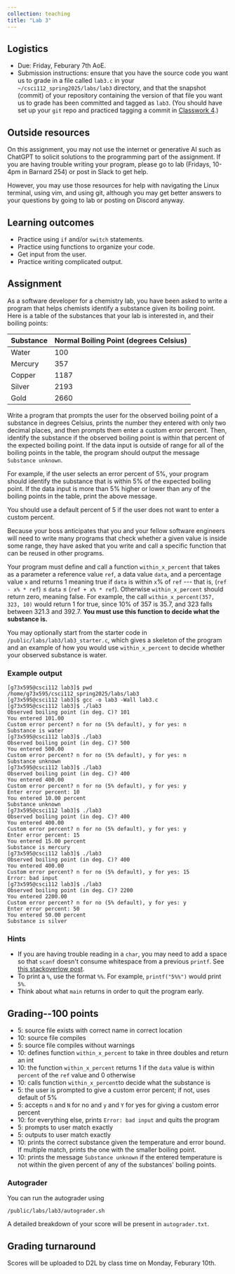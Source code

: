 ```yaml
---
collection: teaching
title: "Lab 3"
---
```


## Logistics
* Due: Friday, Feburary 7th AoE.
* Submission instructions: ensure that you have the source code you want us to
	grade in a file called `lab3.c` in your `~/csci112_spring2025/labs/lab3`
	directory, and that the snapshot (commit) of your repository containing the version of that file you want us to grade has been committed and
	tagged as `lab3`. (You should have set up your `git` repo and practiced tagging a commit in [Classwork 4](https://fangtian-zhong.github.io/teaching/csci112-spring-2025/classwork/classwork4).)

## Outside resources

On this assignment, you may not use the internet or generative AI such as
ChatGPT to solicit solutions to the programming part of the assignment. If you
are having trouble writing your program, please go to lab (Fridays, 10-4pm in
Barnard 254) or post in Slack to
get help.

However, you may use those resources for help with navigating the Linux
terminal, using vim, and using git, although you may get better answers to your
questions by going to lab or posting on Discord anyway.

## Learning outcomes
* Practice using `if` and/or `switch` statements.
* Practice using functions to organize your code.
* Get input from the user.
* Practice writing complicated output.

## Assignment

As a software developer for a chemistry lab, you have been asked to write a
program that helps chemists identify a substance given its boiling point. Here
is a table of the substances that your lab is interested in, and their boiling
points:

|Substance|Normal Boiling Point (degrees Celsius)|
|:---|:---|
|Water|100|
|Mercury|357|
|Copper|1187|
|Silver|2193|
|Gold|2660|

Write a
program that prompts the user for the observed boiling point of a substance in
degrees Celsius, prints the number they entered with only two decimal places,
and then prompts them enter a custom error percent. Then, identify the substance
if the observed boiling point is within that percent of the expected boiling
point. If the data input is outside of range for all of the boiling points in
the table, the program should
output the message `Substance unknown`.

For example, if the user selects an error percent of 5%,
your program should identify the substance that is
within 5% of the expected boiling point. If the data input is more than 5%
higher or lower than any of the boiling points in the table, print the above
message.

You should use a default percent of 5 if the user does not want to enter a
custom percent.

Because your boss anticipates that you and your fellow software engineers will
need to write many programs that check whether a given value is inside some
range, they have asked that you write and call a specific function that can be reused in other programs.

Your program must define and call a function `within_x_percent` that takes as
a parameter a reference value `ref`, a data value `data`, and a percentage
value `x` and returns 1 meaning true if `data` is within `x`% of `ref` --- that
is, (`ref - x% * ref`) $\leq$ `data` $\leq$  (`ref + x% * ref`). Otherwise
`within_x_percent` should return zero, meaning false. For example, the call
`within_x_percent(357, 323, 10)` would return 1 for true, since 10% of 357 is 35.7,
and 323 falls between 321.3 and 392.7. **You must use this function to decide
what the substance is.**

You may optionally start from the starter code in
`/public/labs/lab3/lab3_starter.c`, which gives a skeleton of the program and
an example of how you would use `within_x_percent` to decide whether your
observed substance is water.

### Example output

```
[g73x595@csci112 lab3]$ pwd
/home/g73x595/csci112_spring2025/labs/lab3
[g73x595@csci112 lab3]$ gcc -o lab3 -Wall lab3.c
[g73x595@csci112 lab3]$ ./lab3
Observed boiling point (in deg. C)? 101
You entered 101.00
Custom error percent? n for no (5% default), y for yes: n
Substance is water
[g73x595@csci112 lab3]$ ./lab3
Observed boiling point (in deg. C)? 500
You entered 500.00
Custom error percent? n for no (5% default), y for yes: n
Substance unknown
[g73x595@csci112 lab3]$ ./lab3
Observed boiling point (in deg. C)? 400
You entered 400.00
Custom error percent? n for no (5% default), y for yes: y
Enter error percent: 10
You entered 10.00 percent
Substance unknown
[g73x595@csci112 lab3]$ ./lab3
Observed boiling point (in deg. C)? 400
You entered 400.00
Custom error percent? n for no (5% default), y for yes: y
Enter error percent: 15
You entered 15.00 percent
Substance is mercury
[g73x595@csci112 lab3]$ ./lab3
Observed boiling point (in deg. C)? 400
You entered 400.00
Custom error percent? n for no (5% default), y for yes: 15
Error: bad input
[g73x595@csci112 lab3]$ ./lab3
Observed boiling point (in deg. C)? 2200
You entered 2200.00
Custom error percent? n for no (5% default), y for yes: y
Enter error percent: 50
You entered 50.00 percent
Substance is silver
```

### Hints
* If you are having trouble reading in a `char`, you may need to add a space so
	that `scanf` doesn't consume whitespace from a previous `printf`. See [this
	stackoverlow
	post](https://stackoverflow.com/questions/13542055/how-to-do-scanf-for-single-char-in-c/13543113).
* To print a `%`, use the format `%%`. For example, `printf("5%%")` would print
	`5%`.
* Think about what `main` returns in order to quit the program early.


## Grading--100 points

* 5: source file exists with correct name in correct location
* 10: source file compiles
* 5: source file compiles without warnings
* 10: defines function `within_x_percent` to take in three doubles and return an
	int
* 10: the function `within_x_percent` returns 1 if the `data` value is within
	`percent` of the `ref` value and 0 otherwise
* 10: calls function `within_x_percent`to decide what the substance is
* 5: the user is prompted to give a custom error percent; if not, uses default
	of 5%
* 5: accepts `n` and `N` for no and `y` and `Y` for yes for giving a custom
	error percent
* 10: for everything else, prints `Error: bad input` and quits the program
* 5: prompts to user match exactly
* 5: outputs to user match exactly
* 10: prints the correct substance given the temperature and error bound. If
	multiple match, prints the one with the smaller boiling point.
* 10: prints the message `Substance unknown` if the entered temperature is not
	within the given percent of any of the substances' boiling points.

### Autograder

You can run the autograder using

```
/public/labs/lab3/autograder.sh
```

A detailed breakdown of your score will be present in `autograder.txt`.

## Grading turnaround
Scores will be uploaded to D2L by class time on Monday, Feburary 10th.
